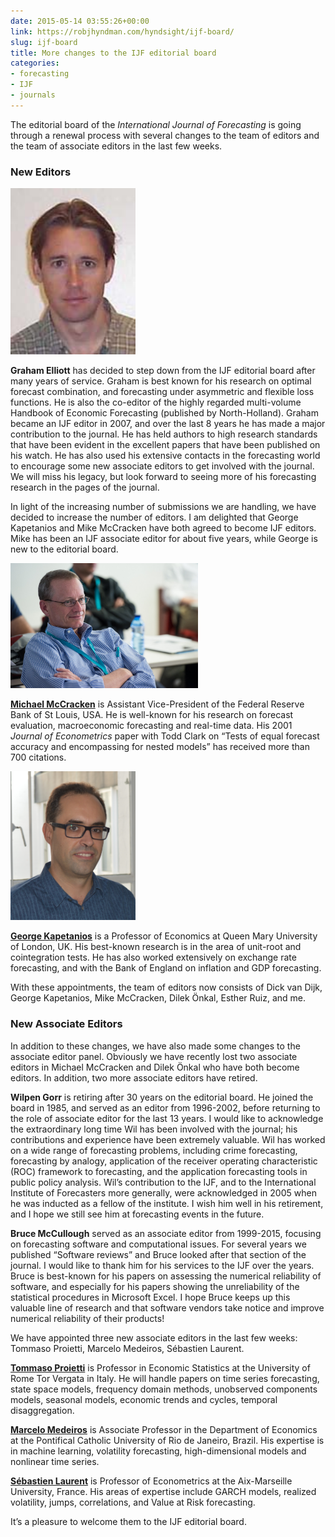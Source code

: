 ```yaml
---
date: 2015-05-14 03:55:26+00:00
link: https://robjhyndman.com/hyndsight/ijf-board/
slug: ijf-board
title: More changes to the IJF editorial board
categories:
- forecasting
- IJF
- journals
---
```


The editorial board of the _International Journal of Forecasting_ is going through a renewal process with several changes to the team of editors and the team of associate editors in the last few weeks.<!-- more -->


### New Editors

<img src="/files/elliott.jpg" width=200>

**Graham Elliott** has decided to step down from the IJF editorial board after many years of service. Graham is best known for his research on optimal forecast combination, and forecasting under asymmetric and flexible loss functions. He is also the co-editor of the highly regarded multi-volume Handbook of Economic Forecasting (published by North-Holland). Graham became an IJF editor in 2007, and over the last 8 years he has made a major contribution to the journal. He has held authors to high research standards that have been evident in the excellent papers that have been published on his watch. He has also used his extensive contacts in the forecasting world to encourage some new associate editors to get involved with the journal. We will miss his legacy, but look forward to seeing more of his forecasting research in the pages of the journal.

In light of the increasing number of submissions we are handling, we have decided to increase the number of editors. I am delighted that George Kapetanios and Mike McCracken have both agreed to become IJF editors. Mike has been an IJF associate editor for about five years, while George is new to the editorial board.

<img src="/files/MikeMcCracken.jpg" width=300>

**[Michael McCracken](http://research.stlouisfed.org/econ/mccracken/)** is Assistant Vice-President of the Federal Reserve Bank of St Louis, USA. He is well-known for his research on forecast evaluation, macroeconomic forecasting and real-time data. His 2001 _Journal of Econometrics_ paper with Todd Clark on “Tests of equal forecast accuracy and encompassing for nested models” has received more than 700 citations.

<img src="/files/georgek.jpg" width=200>

**[George Kapetanios](https://www.kcl.ac.uk/people/george-kapetanios)** is a Professor of Economics at Queen Mary University of London, UK. His best-known research is in the area of unit-root and cointegration tests. He has also worked extensively on exchange rate forecasting, and with the Bank of England on inflation and GDP forecasting.

With these appointments, the team of editors now consists of Dick van Dijk, George Kapetanios, Mike McCracken, Dilek Önkal, Esther Ruiz, and me.


### New Associate Editors


In addition to these changes, we have also made some changes to the associate editor panel. Obviously we have recently lost two associate editors in Michael McCracken and Dilek Önkal who have both become editors. In addition, two more associate editors have retired.

**Wilpen Gorr** is retiring after 30 years on the editorial board. He joined the board in 1985, and served as an editor from 1996-2002, before returning to the role of associate editor for the last 13 years. I would like to acknowledge the extraordinary long time Wil has been involved with the journal; his contributions and experience have been extremely valuable. Wil has worked on a wide range of forecasting problems, including crime forecasting, forecasting by analogy, application of the receiver operating characteristic (ROC) framework to forecasting, and the application forecasting tools in public policy analysis. Wil’s contribution to the IJF, and to the International Institute of Forecasters more generally, were acknowledged in 2005 when he was inducted as a fellow of the institute. I wish him well in his retirement, and I hope we still see him at forecasting events in the future.

**Bruce McCullough** served as an associate editor from 1999-2015, focusing on forecasting software and computational issues. For several years we published “Software reviews” and Bruce looked after that section of the journal. I would like to thank him for his services to the IJF over the years. Bruce is best-known for his papers on assessing the numerical reliability of software, and especially for his papers showing the unreliability of the statistical procedures in Microsoft Excel. I hope Bruce keeps up this valuable line of research and that software vendors take notice and improve numerical reliability of their products!

We have appointed three new associate editors in the last few weeks: Tommaso Proietti, Marcelo Medeiros, Sébastien Laurent.

**[Tommaso Proietti](http://www.economia.uniroma2.it/nuovo/facolta/docenti/curriculum.asp?idProfessore=359)** is Professor in Economic Statistics at the University of Rome Tor Vergata in Italy. He will handle papers on time series forecasting, state space models, frequency domain methods, unobserved components models, seasonal models, economic trends and cycles, temporal disaggregation.

**[Marcelo Medeiros](https://sites.google.com/site/marcelocmedeiros/Home)** is Associate Professor in the Department of Economics at the Pontifical Catholic University of Rio de Janeiro, Brazil. His expertise is in machine learning, volatility forecasting, high-dimensional models and nonlinear time series.

**[Sébastien Laurent](http://www.slaurent.net/)** is Professor of Econometrics at the Aix-Marseille University, France. His areas of expertise include GARCH models, realized volatility, jumps, correlations, and Value at Risk forecasting.

It’s a pleasure to welcome them to the IJF editorial board.
